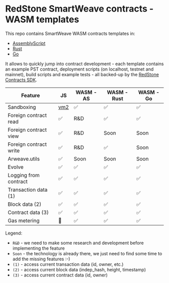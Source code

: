 # RedStone SmartWeave contracts - WASM templates

This repo contains SmartWeave WASM contracts templates in:
* [AssemblyScript](assemblyscript/README.md)
* [Rust](pst/README.md)
* [Go](go/README.md)  

It allows to quickly jump into contract development - each template contains an example PST contract,
deployment scripts (on localhost, testnet and mainnet), build scripts and example tests - all backed-up by the [RedStone Contracts SDK](https://github.com/redstone-finance/redstone-smartcontracts).

| Feature                | JS                                        | WASM - AS | WASM - Rust | WASM - Go |
|------------------------|-------------------------------------------|-----------|-------------|-----------|
| Sandboxing             | [vm2](https://github.com/patriksimek/vm2) | ✅         | ✅           | ✅         |
| Foreign contract read  | ✅                                         | R&D       | ✅           | ✅         | 
| Foreign contract view  | ✅                                         | R&D       | Soon        | Soon      |
| Foreign contract write | ✅                                         | R&D       | ✅        | Soon      |
| Arweave.utils          | ✅                                         | Soon      | Soon        | Soon      |
| Evolve                 | ✅                                         | ✅         | ✅           | ✅         |
| Logging from contract  | ✅                                         | ✅         | ✅           | ✅         |
| Transaction data (1)   | ✅                                         | ✅         | ✅           | ✅         |
| Block data (2)         | ✅                                         | ✅         | ✅           | ✅         |
| Contract data (3)      | ✅                                         | ✅         | ✅           | ✅         |
| Gas metering           | 🚫                                         | ✅         | ✅           | ✅         |

Legend:  
* `R&D` - we need to make some research and development before implementing the feature
* `Soon` - the technology is already there, we just need to find some time to add the missing features :-)
* `(1)` - access current transaction data (id, owner, etc.)
* `(2)` - access current block data (indep_hash, height, timestamp)
* `(3)` - access current contract data (id, owner)
